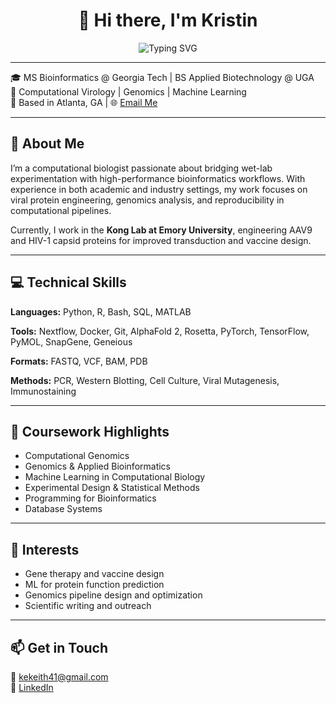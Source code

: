 ## <h1 align="center">👋 Hi there, I'm Kristin</h1>

<div align="center">
  <img src="https://readme-typing-svg.demolab.com?font=Fira+Code&weight=500&size=25&pause=1000&color=3332F7&width=480&lines=Passionate+bioinformatician;Data-driven+discovery+in+biology+;Nextflow%2C+Docker%2C+repeat;Protein%2C+pipeline%2C+publish;Reproducible+research+advocate" alt="Typing SVG" />
</div>

---

🎓 MS Bioinformatics @ Georgia Tech | BS Applied Biotechnology @ UGA  
🔬 Computational Virology | Genomics | Machine Learning  
📍 Based in Atlanta, GA | 🌐 [Email Me](mailto:kekeith41@gmail.com)

---

## 🧬 About Me

I’m a computational biologist passionate about bridging wet-lab experimentation with high-performance bioinformatics workflows. With experience in both academic and industry settings, my work focuses on viral protein engineering, genomics analysis, and reproducibility in computational pipelines.

Currently, I work in the **Kong Lab at Emory University**, engineering AAV9 and HIV-1 capsid proteins for improved transduction and vaccine design.

---

## 💻 Technical Skills

**Languages:** Python, R, Bash, SQL, MATLAB 

**Tools:** Nextflow, Docker, Git, AlphaFold 2, Rosetta, PyTorch, TensorFlow, PyMOL, SnapGene, Geneious 

**Formats:** FASTQ, VCF, BAM, PDB 

**Methods:** PCR, Western Blotting, Cell Culture, Viral Mutagenesis, Immunostaining

---

## 🧠 Coursework Highlights

- Computational Genomics
- Genomics & Applied Bioinformatics
- Machine Learning in Computational Biology
- Experimental Design & Statistical Methods
- Programming for Bioinformatics
- Database Systems

---

## 📌 Interests

- Gene therapy and vaccine design 
- ML for protein function prediction  
- Genomics pipeline design and optimization  
- Scientific writing and outreach

---

## 📫 Get in Touch

📧 [kekeith41@gmail.com](mailto:kekeith41@gmail.com)  
🔗 [LinkedIn](https://www.linkedin.com/in/kristin-keith-103211206)  

<!--
**binfwizard/binfwizard** is a ✨ _special_ ✨ repository because its `README.md` (this file) appears on your GitHub profile.

Here are some ideas to get you started:

- 🔭 I’m currently working on ...
- 🌱 I’m currently learning ...
- 👯 I’m looking to collaborate on ...
- 🤔 I’m looking for help with ...
- 💬 Ask me about ...
- 📫 How to reach me: ...
- 😄 Pronouns: ...
- ⚡ Fun fact: ...
-->

